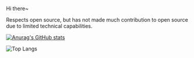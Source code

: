 Hi there~

Respects open source, but has not made much contribution to open source due to limited technical capabilities.

[![Anurag's GitHub stats](https://github-readme-stats.vercel.app/api?username=Yuliang-Lee&show_icons=true&theme=great-gatsby)](https://github.com/anuraghazra/github-readme-stats)

![Top Langs](https://github-readme-stats.vercel.app/api/top-langs/?username=Yuliang-Lee&size_weight=0.5&count_weight=0.5&layout=compact)